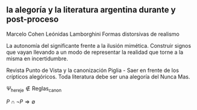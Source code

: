 


## la alegoría y la literatura argentina durante y post-proceso

Marcelo Cohen
Leónidas Lamborghini
Formas distorsivas de realismo

La autonomía del significante frente a la ilusión mimética.
Construir signos que vayan llevando a un modo de representar la realidad que torne a la misma en incertidumbre. 

Revista Punto de Vista y la canonización Piglia - Saer en frente de los crípticos alegóricos. 
Toda literatura debe ser una alegoría del Nunca Mas. 



$\Psi_{\text{hereje}} \notin \text{Reglas}_{\text{canon}}$


$P \cap \neg P \Rightarrow \emptyset$

